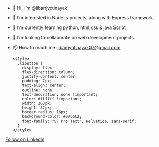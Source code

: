- 👋 Hi, I’m @jibanjyotinayak
- 👀 I’m interested in Node.js projects, along with Express framework.
- 🌱 I’m currently learning python, html,css & java Script
- 💞️ I’m looking to collaborate on web development projects.
- 📫 How to reach me :jibanjyotinayak07@gmail.com




      <style>
        .libutton {
          display: flex;
          flex-direction: column;
          justify-content: center;
          padding: 7px;
          text-align: center;
          outline: none;
          text-decoration: none !important;
          color: #ffffff !important;
          width: 200px;
          height: 32px;
          border-radius: 16px;
          background-color: #0A66C2;
          font-family: "SF Pro Text", Helvetica, sans-serif;
        }
      </style>
<a class="libutton" href="https://www.linkedin.com/comm/mynetwork/discovery-see-all?usecase=PEOPLE_FOLLOWS&followMember=jiban-jyoti-nayak-868610112" target="_blank">Follow on LinkedIn</a>

<!---
jibanjyotinayak/jibanjyotinayak is a ✨ special ✨ repository because its `README.md` (this file) appears on your GitHub profile.
You can click the Preview link to take a look at your changes.
--->
